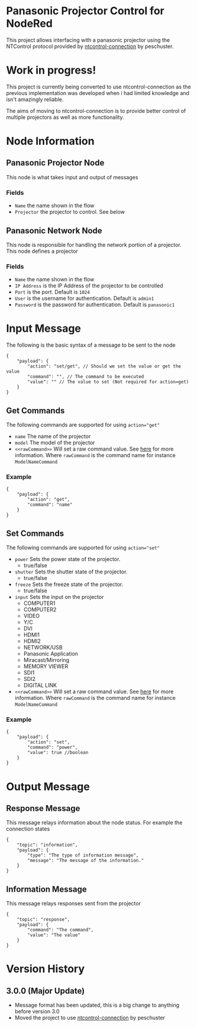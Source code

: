 # Panasonic Projector Control for NodeRed
This project allows interfacing with a panasonic projector using the NTControl protocol provided by [ntcontrol-connection](https://github.com/peschuster/ntcontrol-connection) by peschuster.

# Work in progress!
This project is currently being converted to use ntcontrol-connection as the previous implementation was developed when i had limited knowledge and isn't amazingly reliable.

The aims of moving to ntcontrol-connection is to provide better control of multiple projectors as well as more functionality.

# Node Information
## Panasonic Projector Node
This node is what takes input and output of messages
### Fields
- ```Name``` the name shown in the flow
- ```Projector``` the projector to control. See below

## Panasonic Network Node
This node is responsible for handling the network portion of a projector. This node defines a projector
### Fields
- ```Name``` the name shown in the flow
- ```IP Address``` is the IP Address of the projector to be controlled
- ```Port``` is the port. Default is ```1024```
- ```User``` is the username for authentication. Default is ```admin1```
- ```Password``` is the password for authentication. Default is ```panasonic1```

# Input Message
The following is the basic syntax of a message to be sent to the node
```
{
    "payload": {
        "action": "set/get", // Should we set the value or get the value
        "command": "", // The command to be executed
        "value": "" // The value to set (Not required for action=get)
    }
}
```
## Get Commands
The following commands are supported for using ```action="get"```
* ```name``` The name of the projector
* ```model``` The model of the projector
* ```<<rawCommand>>``` Will set a raw command value. See [here](https://github.com/peschuster/ntcontrol-connection/blob/master/src/Commands.ts) for more information. Where ```rawCommand``` is the command name for instance ```ModelNameCommand```

### Example
```
{
    "payload": {
        "action": "get",
        "command": "name"
    }
}
```

## Set Commands
The following commands are supported for using ```action="set"```
* ```power``` Sets the power state of the projector.
    * true/false
* ```shutter``` Sets the shutter state of the projector.
    * true/false
* ```freeze``` Sets the freeze state of the projector.
    * true/false
* ```input``` Sets the input on the projector
    * COMPUTER1
    * COMPUTER2
    * VIDEO
    * Y/C
    * DVI
    * HDMI1
    * HDMI2
    * NETWORK/USB
    * Panasonic Application
    * Miracast/Mirroring
    * MEMORY VIEWER
    * SDI1
    * SDI2
    * DIGITAL LINK
* ```<<rawCommand>>``` Will set a raw command value. See [here](https://github.com/peschuster/ntcontrol-connection/blob/master/src/Commands.ts) for more information. Where ```rawCommand``` is the command name for instance ```ModelNameCommand```

### Example
```
{
    "payload": {
        "action": "set",
        "command": "power",
        "value": true //boolean
    }
}
```

# Output Message
## Response Message
This message relays information about the node status. For example the connection states
```
{
    "topic": "information",
    "payload": {
        "type": "The type of information message",
        "message": "The message of the information."
    }
}
```


## Information Message
This message relays responses sent from the projector
```
{
    "topic": "response",
    "payload": {
        "command": "The command",
        "value": "The value"
    }
}
```

# Version History
## 3.0.0 (Major Update)
- Message format has been updated, this is a big change to anything before version 3.0
- Moved the project to use [ntcontrol-connection](https://github.com/peschuster/ntcontrol-connection) by peschuster